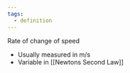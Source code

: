 ```yaml
---
tags:
  - definition
---
```

Rate of change of speed
- Usually measured in m/s
- Variable in [[Newtons Second Law]]

